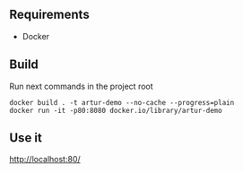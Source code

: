 ## Requirements

* Docker

## Build

Run next commands in the project root
```
docker build . -t artur-demo --no-cache --progress=plain
docker run -it -p80:8080 docker.io/library/artur-demo
```

## Use it

[http://localhost:80/]()
